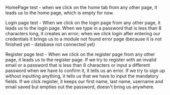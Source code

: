 HomePage test - when we click on the home tab from any other page, it leads us to the home page, which is empty for now. 

Login page test - When we click on the login page from any other page, it leads us to the login page. When we type in a password that is less than 8 characters long, it creates an error; when we click login after entering our credentials it brings us to a module not found error page (because it is not finished yet - database not connected yet)

Register page test - When we click on the register page from any other page, it leads us to the register page. If we try to register with an invalid email or a password that is less than 8 characters or input a different password when we have to confirm it, it tells us an error. If we try to sign up without inputting anything, it tells us that we have to input the mandatory fields. If we click register, it keeps our first name, last name, username and email saved but empties out the password, doesn't bring us anywhere.
